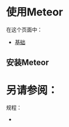 # 使用Meteor


在这个页面中：

* [基础](#基础)



## <span id=''></span>
## <span id='安装Meteor'>安装Meteor</span>






# 另请参阅：

规程：

* [](/)
